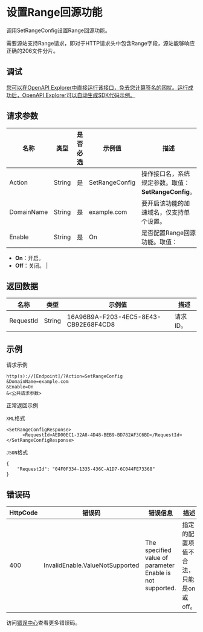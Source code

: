 # 设置Range回源功能

调用SetRangeConfig设置Range回源功能。

需要源站支持Range请求，即对于HTTP请求头中包含Range字段，源站能够响应正确的206文件分片。

## 调试

[您可以在OpenAPI Explorer中直接运行该接口，免去您计算签名的困扰。运行成功后，OpenAPI Explorer可以自动生成SDK代码示例。](https://api.aliyun.com/#product=Cdn&api=SetRangeConfig&type=RPC&version=2014-11-11)

## 请求参数

|名称|类型|是否必选|示例值|描述|
|--|--|----|---|--|
|Action|String|是|SetRangeConfig|操作接口名，系统规定参数。取值：**SetRangeConfig**。 |
|DomainName|String|是|example.com|要开启该功能的加速域名，仅支持单个设置。 |
|Enable|String|是|On|是否配置Range回源功能。取值：

 -   **On**：开启。
-   **Off**：关闭。 |

## 返回数据

|名称|类型|示例值|描述|
|--|--|---|--|
|RequestId|String|16A96B9A-F203-4EC5-8E43-CB92E68F4CD8|请求ID。 |

## 示例

请求示例

```
http(s)://[Endpoint]/?Action=SetRangeConfig
&DomainName=example.com
&Enable=On
&<公共请求参数>
```

正常返回示例

`XML`格式

```
<SetRangeConfigResponse>
      <RequestId>AED00EC1-32A8-4D48-BEB9-BD782AF3C6BD</RequestId>
</SetRangeConfigResponse>
```

`JSON`格式

```
{
    "RequestId": "04F0F334-1335-436C-A1D7-6C044FE73368"
}
```

## 错误码

|HttpCode|错误码|错误信息|描述|
|--------|---|----|--|
|400|InvalidEnable.ValueNotSupported|The specified value of parameter Enable is not supported.|指定的配置项值不合法，只能是on或off。|

访问[错误中心](https://error-center.alibabacloud.com/status/product/Cdn)查看更多错误码。


